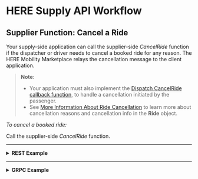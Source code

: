 # HERE Supply API Workflow #

## Supplier Function: Cancel a Ride ##

Your supply-side application can call the supplier-side *CancelRide* function if the dispatcher or driver needs to cancel a booked ride for any reason. The HERE Mobility Marketplace relays the cancellation message to the client application.

>**Note:** 
>* Your application must also implement the [Dispatch CancelRide callback function](SupplyDevGuide_DispatchCancelRide.md), to handle a cancellation initiated by the passenger.
>* See [More Information About Ride Cancellation](https://github.com/Developers-Here-Mobility/HERE-Mobility-Demand-API-Developer-Guide/blob/master/DemandDevGuide_RideCancellationDetails.md) to learn more about cancellation reasons and cancellation info in the **Ride** object.

*To cancel a booked ride:*

Call the supplier-side *CancelRide* function.

----

<details>
<summary><b>REST Example</b></summary>

**Request:**

    COMING SOON

**Response:**

    COMING SOON

</details>

----

<details>
<summary><b>GRPC Example</b></summary>

**Request:**

    COMING SOON

**Response:**

    COMING SOON

</details>


